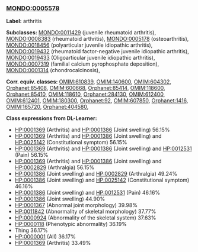 
### [MONDO:0005578](http://purl.obolibrary.org/obo/MONDO_0005578)
**Label:** arthritis

**Subclasses:** [MONDO:0011429](http://purl.obolibrary.org/obo/MONDO_0011429) (juvenile rheumatoid arthritis), [MONDO:0008383](http://purl.obolibrary.org/obo/MONDO_0008383) (rheumatoid arthritis), [MONDO:0005178](http://purl.obolibrary.org/obo/MONDO_0005178) (osteoarthritis), [MONDO:0018456](http://purl.obolibrary.org/obo/MONDO_0018456) (polyarticular juvenile idiopathic arthritis), [MONDO:0019432](http://purl.obolibrary.org/obo/MONDO_0019432) (rheumatoid factor-negative juvenile idiopathic arthritis), [MONDO:0019433](http://purl.obolibrary.org/obo/MONDO_0019433) (Oligoarticular juvenile idiopathic arthritis), [MONDO:0007319](http://purl.obolibrary.org/obo/MONDO_0007319) (familial calcium pyrophosphate deposition), [MONDO:0001314](http://purl.obolibrary.org/obo/MONDO_0001314) (chondrocalcinosis), 

**Corr. equiv. classes:** [OMIM:610839](http://purl.obolibrary.org/obo/OMIM_610839), [OMIM:140600](http://purl.obolibrary.org/obo/OMIM_140600), [OMIM:604302](http://purl.obolibrary.org/obo/OMIM_604302), [Orphanet:85408](http://www.orpha.net/ORDO/Orphanet_85408), [OMIM:600668](http://purl.obolibrary.org/obo/OMIM_600668), [Orphanet:85414](http://www.orpha.net/ORDO/Orphanet_85414), [OMIM:118600](http://purl.obolibrary.org/obo/OMIM_118600), [Orphanet:85410](http://www.orpha.net/ORDO/Orphanet_85410), [OMIM:118610](http://purl.obolibrary.org/obo/OMIM_118610), [Orphanet:284130](http://www.orpha.net/ORDO/Orphanet_284130), [OMIM:612400](http://purl.obolibrary.org/obo/OMIM_612400), [OMIM:612401](http://purl.obolibrary.org/obo/OMIM_612401), [OMIM:180300](http://purl.obolibrary.org/obo/OMIM_180300), [Orphanet:92](http://www.orpha.net/ORDO/Orphanet_92), [OMIM:607850](http://purl.obolibrary.org/obo/OMIM_607850), [Orphanet:1416](http://www.orpha.net/ORDO/Orphanet_1416), [OMIM:165720](http://purl.obolibrary.org/obo/OMIM_165720), [Orphanet:404580](http://www.orpha.net/ORDO/Orphanet_404580), 

**Class expressions from DL-Learner:**

- [HP:0001369](http://purl.obolibrary.org/obo/HP_0001369) (Arthritis) and [HP:0001386](http://purl.obolibrary.org/obo/HP_0001386) (Joint swelling) 56.15%
- [HP:0001369](http://purl.obolibrary.org/obo/HP_0001369) (Arthritis) and [HP:0001386](http://purl.obolibrary.org/obo/HP_0001386) (Joint swelling) and [HP:0025142](http://purl.obolibrary.org/obo/HP_0025142) (Constitutional symptom) 56.15%
- [HP:0001369](http://purl.obolibrary.org/obo/HP_0001369) (Arthritis) and [HP:0001386](http://purl.obolibrary.org/obo/HP_0001386) (Joint swelling) and [HP:0012531](http://purl.obolibrary.org/obo/HP_0012531) (Pain) 56.15%
- [HP:0001369](http://purl.obolibrary.org/obo/HP_0001369) (Arthritis) and [HP:0001386](http://purl.obolibrary.org/obo/HP_0001386) (Joint swelling) and [HP:0002829](http://purl.obolibrary.org/obo/HP_0002829) (Arthralgia) 56.15%
- [HP:0001386](http://purl.obolibrary.org/obo/HP_0001386) (Joint swelling) and [HP:0002829](http://purl.obolibrary.org/obo/HP_0002829) (Arthralgia) 49.24%
- [HP:0001386](http://purl.obolibrary.org/obo/HP_0001386) (Joint swelling) and [HP:0025142](http://purl.obolibrary.org/obo/HP_0025142) (Constitutional symptom) 46.16%
- [HP:0001386](http://purl.obolibrary.org/obo/HP_0001386) (Joint swelling) and [HP:0012531](http://purl.obolibrary.org/obo/HP_0012531) (Pain) 46.16%
- [HP:0001386](http://purl.obolibrary.org/obo/HP_0001386) (Joint swelling) 44.90%
- [HP:0001367](http://purl.obolibrary.org/obo/HP_0001367) (Abnormal joint morphology) 39.98%
- [HP:0011842](http://purl.obolibrary.org/obo/HP_0011842) (Abnormality of skeletal morphology) 37.77%
- [HP:0000924](http://purl.obolibrary.org/obo/HP_0000924) (Abnormality of the skeletal system) 37.63%
- [HP:0000118](http://purl.obolibrary.org/obo/HP_0000118) (Phenotypic abnormality) 36.19%
- Thing 36.17%
- [HP:0000001](http://purl.obolibrary.org/obo/HP_0000001) (All) 36.17%
- [HP:0001369](http://purl.obolibrary.org/obo/HP_0001369) (Arthritis) 33.49%


